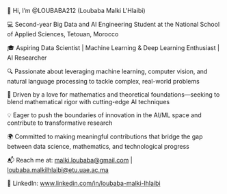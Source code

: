 👋 Hi, I’m @LOUBABA212 (Loubaba Malki L'Hlaibi)

💻 Second-year Big Data and AI Engineering Student at the National School of Applied Sciences, Tetouan, Morocco

🎓 Aspiring Data Scientist | Machine Learning & Deep Learning Enthusiast | AI Researcher

🔍 Passionate about leveraging machine learning, computer vision, and natural language processing to tackle complex, real-world problems

🔢 Driven by a love for mathematics and theoretical foundations—seeking to blend mathematical rigor with cutting-edge AI techniques

💡 Eager to push the boundaries of innovation in the AI/ML space and contribute to transformative research

🌍 Committed to making meaningful contributions that bridge the gap between data science, mathematics, and technological progress

📬 Reach me at: malki.loubaba@gmail.com | loubaba.malkilhlaibi@etu.uae.ac.ma

🔗 LinkedIn: www.linkedin.com/in/loubaba-malki-lhlaibi
